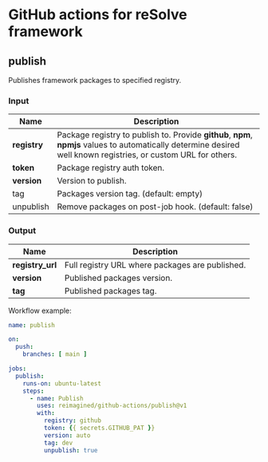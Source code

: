 # GitHub actions for reSolve framework 

## publish

Publishes framework packages to specified registry. 

### Input

| Name | Description |
| ---- | ----------- |
| **registry** | Package registry to publish to. Provide **github**, **npm**, **npmjs** values to automatically determine desired well known registries, or custom URL for others. |
| **token** | Package registry auth token. |
| **version** | Version to publish. |
| tag | Packages version tag. (default: empty) |
| unpublish | Remove packages on post-job hook. (default: false) 

### Output

| Name | Description |
| ---- | ----------- |
| **registry_url** | Full registry URL where packages are published.  |
| **version** | Published packages version. |
| **tag** | Published packages tag. |



Workflow example:
```yaml
name: publish

on:
  push:
    branches: [ main ]

jobs:
  publish:
    runs-on: ubuntu-latest
    steps:
      - name: Publish
        uses: reimagined/github-actions/publish@v1
        with:
          registry: github
          token: {{ secrets.GITHUB_PAT }}
          version: auto
          tag: dev
          unpublish: true

```
